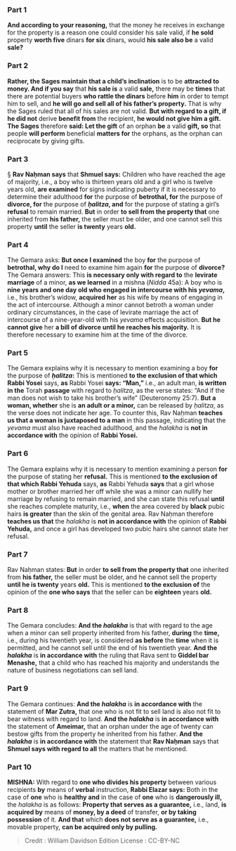
### Part 1
<b>And according to your reasoning,</b> that the money he receives in exchange for the property is a reason one could consider his sale valid, if <b>he sold</b> property <b>worth five</b> dinars <b>for six</b> dinars, would <b>his sale also be</b> a valid <b>sale?</b>

### Part 2
<b>Rather, the Sages maintain that a child’s inclination</b> is to be <b>attracted to money. And if you say</b> that <b>his sale is</b> a valid <b>sale,</b> there may be <b>times</b> that there are potential buyers <b>who rattle the dinars</b> before <b>him</b> in order to tempt him to sell, and <b>he will go and sell all of his father’s property.</b> That is why the Sages ruled that all of his sales are not valid. <b>But with regard to a gift, if he did not</b> derive <b>benefit from</b> the recipient, <b>he would not give him a gift. The Sages</b> therefore <b>said: Let the gift</b> of an orphan <b>be</b> a valid <b>gift, so</b> that people <b>will perform</b> beneficial <b>matters for</b> the orphans, as the orphan can reciprocate by giving gifts.

### Part 3
§ <b>Rav Naḥman says</b> that <b>Shmuel says:</b> Children who have reached the age of majority, i.e., a boy who is thirteen years old and a girl who is twelve years old, <b>are examined</b> for signs indicating puberty if it is necessary to determine their adulthood <b>for</b> the purpose of <b>betrothal, for</b> the purpose of <b>divorce, for</b> the purpose of <b><i>ḥalitza</i>, and</b> for the purpose of stating a girl’s <b>refusal</b> to remain married. <b>But</b> in order <b>to sell from the property that</b> one inherited from <b>his father,</b> the seller must be older, and one cannot sell this property <b>until</b> the seller <b>is twenty</b> years <b>old.</b>

### Part 4
The Gemara asks: <b>But once I examined</b> the boy <b>for</b> the purpose of <b>betrothal, why do I</b> need to examine him again <b>for</b> the purpose of <b>divorce?</b> The Gemara answers: This <b>is necessary only with regard to</b> the <b>levirate marriage</b> of a minor, <b>as we learned</b> in a mishna (<i>Nidda</i> 45a): A boy who is <b>nine years and one day old who engaged in intercourse with his <i>yevama</i>,</b> i.e., his brother’s widow, <b>acquired her</b> as his wife by means of engaging in the act of intercourse. Although a minor cannot betroth a woman under ordinary circumstances, in the case of levirate marriage the act of intercourse of a nine-year-old with his <i>yevama</i> effects acquisition. <b>But he cannot give</b> her <b>a bill of divorce until he reaches his majority.</b> It is therefore necessary to examine him at the time of the divorce.

### Part 5
The Gemara explains why it is necessary to mention examining a boy <b>for</b> the purpose of <b><i>ḥalitza</i>:</b> This is mentioned <b>to the exclusion of that which Rabbi Yosei</b> says, <b>as</b> Rabbi Yosei <b>says: “Man,”</b> i.e., an adult man, <b>is written in the</b> Torah <b>passage</b> with regard to <i>ḥalitza</i>, as the verse states: “And if the man does not wish to take his brother’s wife” (Deuteronomy 25:7). <b>But a woman, whether</b> she is <b>an adult or a minor,</b> can be released by <i>ḥalitza</i>, as the verse does not indicate her age. To counter this, Rav Naḥman <b>teaches us that a woman is juxtaposed to a man</b> in this passage, indicating that the <i>yevama</i> must also have reached adulthood, and the <i>halakha</i> is <b>not in accordance with</b> the opinion of <b>Rabbi Yosei.</b>

### Part 6
The Gemara explains why it is necessary to mention examining a person <b>for</b> the purpose of stating her <b>refusal.</b> This is mentioned <b>to the exclusion of that which Rabbi Yehuda</b> says, <b>as</b> Rabbi Yehuda <b>says</b> that a girl whose mother or brother married her off while she was a minor can nullify her marriage by refusing to remain married, and she can state this refusal <b>until</b> she reaches complete maturity, i.e., <b>when</b> the area covered by <b>black</b> pubic hairs <b>is greater</b> than the skin of the genital area. Rav Naḥman therefore <b>teaches us that</b> the <i>halakha</i> is <b>not in accordance with</b> the opinion of <b>Rabbi Yehuda,</b> and once a girl has developed two pubic hairs she cannot state her refusal.

### Part 7
Rav Naḥman states: <b>But</b> in order <b>to sell from the property that</b> one inherited from <b>his father,</b> the seller must be older, and he cannot sell the property <b>until he is twenty</b> years <b>old.</b> This is mentioned <b>to the exclusion of</b> the opinion of the <b>one who says</b> that the seller can be <b>eighteen</b> years <b>old.</b>

### Part 8
The Gemara concludes: <b>And the <i>halakha</i></b> is that with regard to the age when a minor can sell property inherited from his father, <b>during</b> the <b>time,</b> i.e., during his twentieth year, is considered <b>as before</b> the <b>time</b> when it is permitted, and he cannot sell until the end of his twentieth year. <b>And the <i>halakha</i></b> is <b>in accordance with</b> the ruling that Rava sent to <b>Giddel bar Menashe,</b> that a child who has reached his majority and understands the nature of business negotiations can sell land.

### Part 9
The Gemara continues: <b>And the <i>halakha</i></b> is <b>in accordance with</b> the statement of <b>Mar Zutra,</b> that one who is not fit to sell land is also not fit to bear witness with regard to land. <b>And the <i>halakha</i></b> is <b>in accordance with</b> the statement of <b>Ameimar,</b> that an orphan under the age of twenty can bestow gifts from the property he inherited from his father. <b>And the <i>halakha</i></b> is <b>in accordance with</b> the statement that <b>Rav Naḥman</b> says that <b>Shmuel says with regard to all</b> the matters that he mentioned.

### Part 10
<strong>MISHNA:</strong> With regard to <b>one who divides his property</b> between various recipients <b>by</b> means of <b>verbal</b> instruction, <b>Rabbi Elazar says:</b> Both in the case of <b>one</b> who is <b>healthy and</b> in the case of <b>one</b> who is <b>dangerously ill,</b> the <i>halakha</i> is as follows: <b>Property that serves as a guarantee,</b> i.e., land, <b>is acquired by</b> means of <b>money, by a deed</b> of transfer, <b>or by taking possession</b> of it. <b>And that</b> which <b>does not serve as a guarantee,</b> i.e., movable property, <b>can be acquired only by pulling.</b>

>Credit : William Davidson Edition
>License : CC-BY-NC